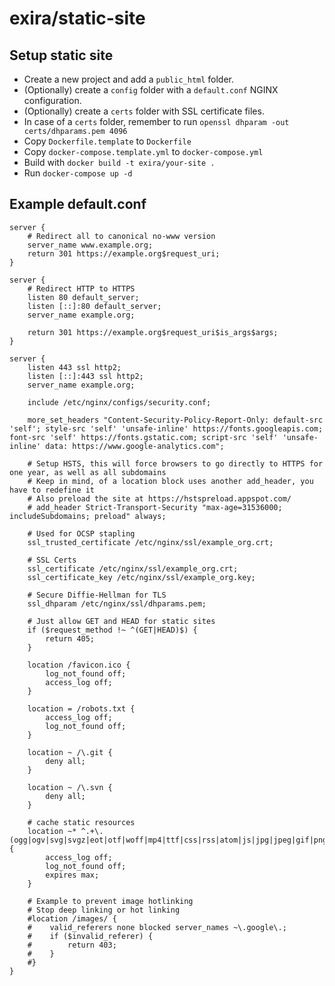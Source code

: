 # exira/static-site

## Setup static site

 * Create a new project and add a `public_html` folder.
 * (Optionally) create a `config` folder with a `default.conf` NGINX configuration.
 * (Optionally) create a `certs` folder with SSL certificate files.
 * In case of a `certs` folder, remember to run `openssl dhparam -out certs/dhparams.pem 4096`
 * Copy `Dockerfile.template` to `Dockerfile`
 * Copy `docker-compose.template.yml` to `docker-compose.yml`
 * Build with `docker build -t exira/your-site .`
 * Run `docker-compose up -d`

## Example default.conf

```
server {
    # Redirect all to canonical no-www version
    server_name www.example.org;
    return 301 https://example.org$request_uri;
}

server {
    # Redirect HTTP to HTTPS
    listen 80 default_server;
    listen [::]:80 default_server;
    server_name example.org;

    return 301 https://example.org$request_uri$is_args$args;
}

server {
    listen 443 ssl http2;
    listen [::]:443 ssl http2;
    server_name example.org;

    include /etc/nginx/configs/security.conf;

    more_set_headers "Content-Security-Policy-Report-Only: default-src 'self'; style-src 'self' 'unsafe-inline' https://fonts.googleapis.com; font-src 'self' https://fonts.gstatic.com; script-src 'self' 'unsafe-inline' data: https://www.google-analytics.com";

    # Setup HSTS, this will force browsers to go directly to HTTPS for one year, as well as all subdomains
    # Keep in mind, of a location block uses another add_header, you have to redefine it
    # Also preload the site at https://hstspreload.appspot.com/
    # add_header Strict-Transport-Security "max-age=31536000; includeSubdomains; preload" always;

    # Used for OCSP stapling
    ssl_trusted_certificate /etc/nginx/ssl/example_org.crt;

    # SSL Certs
    ssl_certificate /etc/nginx/ssl/example_org.crt;
    ssl_certificate_key /etc/nginx/ssl/example_org.key;

    # Secure Diffie-Hellman for TLS
    ssl_dhparam /etc/nginx/ssl/dhparams.pem;

    # Just allow GET and HEAD for static sites
    if ($request_method !~ ^(GET|HEAD)$) {
        return 405;
    }

    location /favicon.ico {
        log_not_found off;
        access_log off;
    }

    location = /robots.txt {
        access_log off;
        log_not_found off;
    }

    location ~ /\.git {
        deny all;
    }

    location ~ /\.svn {
        deny all;
    }

    # cache static resources
    location ~* ^.+\.(ogg|ogv|svg|svgz|eot|otf|woff|mp4|ttf|css|rss|atom|js|jpg|jpeg|gif|png|ico|zip|tgz|gz|rar|bz2|doc|xls|exe|ppt|tar|mid|midi|wav|bmp|rtf)$ {
        access_log off;
        log_not_found off;
        expires max;
    }

    # Example to prevent image hotlinking
    # Stop deep linking or hot linking
    #location /images/ {
    #    valid_referers none blocked server_names ~\.google\.;
    #    if ($invalid_referer) {
    #        return 403;
    #    }
    #}
}
```

